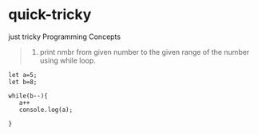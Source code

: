 # quick-tricky
just tricky Programming Concepts


> 1. print  nmbr from given number to the given range of the number using while loop.

 ```
 let a=5;
let b=8;

while(b--){
    a++
    console.log(a);  
     
}


 ```
